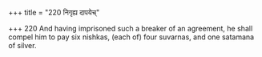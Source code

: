 +++
title = "220 निगृह्य दापयेच्"

+++
220	And having imprisoned such a breaker of an agreement, he shall compel him to pay six nishkas, (each of) four suvarnas, and one satamana of silver.